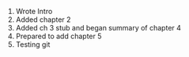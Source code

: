 1. Wrote Intro
2. Added chapter 2
3. Added ch 3 stub and began summary of chapter 4
4. Prepared to add chapter 5
5. Testing git
